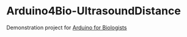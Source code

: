 Arduino4Bio-UltrasoundDistance
==============================
Demonstration project for <a href="http://ebaker.me.uk/project-role/arduino-biologists">Arduino for Biologists</a>
